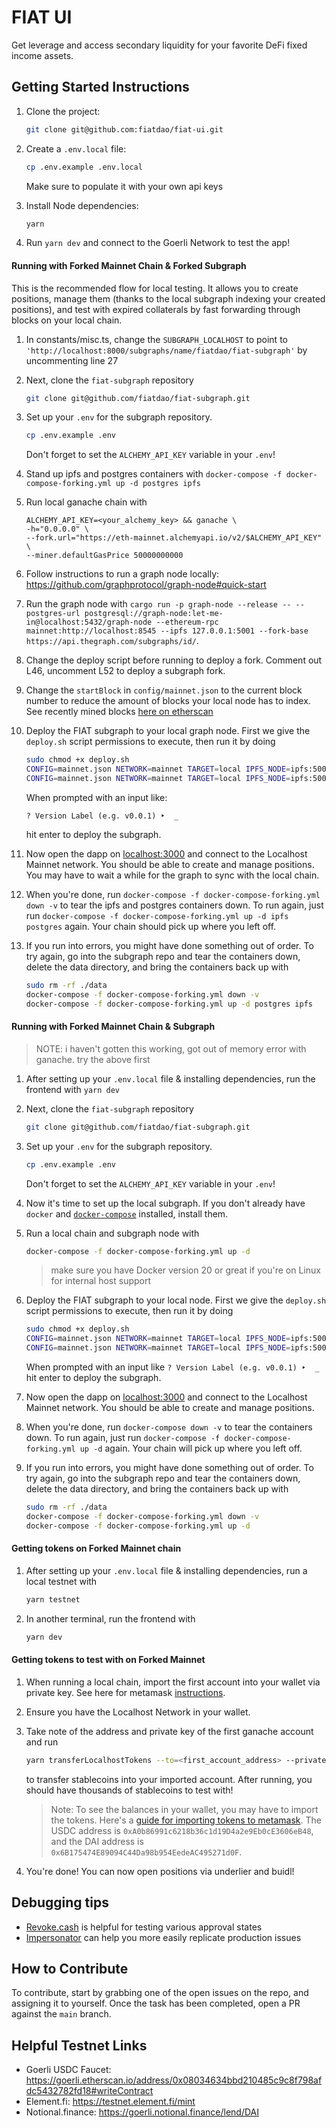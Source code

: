 # FIAT UI
Get leverage and access secondary liquidity for your favorite DeFi fixed income assets.

## Getting Started Instructions
1. Clone the project:
    ```sh
    git clone git@github.com:fiatdao/fiat-ui.git
    ```
1. Create a `.env.local` file:
    ```sh
    cp .env.example .env.local
    ```
    Make sure to populate it with your own api keys

1. Install Node dependencies:
    ```sh
    yarn
    ```

1. Run `yarn dev` and connect to the Goerli Network to test the app!

#### Running with Forked Mainnet Chain & Forked Subgraph

This is the recommended flow for local testing. It allows you to create positions, manage them (thanks to the local subgraph indexing your created positions), and test with expired collaterals by fast forwarding through blocks on your local chain.

1. In constants/misc.ts, change the `SUBGRAPH_LOCALHOST` to point to `'http://localhost:8000/subgraphs/name/fiatdao/fiat-subgraph'` by uncommenting line 27

1. Next, clone the `fiat-subgraph` repository
    ```sh
    git clone git@github.com/fiatdao/fiat-subgraph.git
    ```

1. Set up your `.env` for the subgraph repository.
    ```sh
    cp .env.example .env
    ```
    Don't forget to set the `ALCHEMY_API_KEY` variable in your `.env`!

1. Stand up ipfs and postgres containers with `docker-compose -f docker-compose-forking.yml up -d postgres ipfs`

1. Run local ganache chain with
    ```
    ALCHEMY_API_KEY=<your_alchemy_key> && ganache \
    -h="0.0.0.0" \
    --fork.url="https://eth-mainnet.alchemyapi.io/v2/$ALCHEMY_API_KEY" \
    --miner.defaultGasPrice 50000000000
    ```
1. Follow instructions to run a graph node locally: https://github.com/graphprotocol/graph-node#quick-start

1. Run the graph node with `cargo run -p graph-node --release -- --postgres-url postgresql://graph-node:let-me-in@localhost:5432/graph-node --ethereum-rpc mainnet:http://localhost:8545 --ipfs 127.0.0.1:5001 --fork-base https://api.thegraph.com/subgraphs/id/`.

1. Change the deploy script before running to deploy a fork. Comment out L46, uncomment L52 to deploy a subgraph fork.

1. Change the `startBlock` in `config/mainnet.json` to the current block number to reduce the amount of blocks your local node has to index. See recently mined blocks [here on etherscan](https://etherscan.io/blocks)

1. Deploy the FIAT subgraph to your local graph node. First we give the `deploy.sh` script permissions to execute, then run it by doing
    ```sh
    sudo chmod +x deploy.sh
    CONFIG=mainnet.json NETWORK=mainnet TARGET=local IPFS_NODE=ipfs:5001 GRAPH_NODE=http://localhost:8030 yarn build
    CONFIG=mainnet.json NETWORK=mainnet TARGET=local IPFS_NODE=ipfs:5001 GRAPH_NODE=http://localhost:8030 yarn deploy
    ```
    When prompted with an input like:

    `? Version Label (e.g. v0.0.1) ‣  _ `

    hit enter to deploy the subgraph.

1. Now open the dapp on [localhost:3000](localhost:3000) and connect to the Localhost Mainnet network. You should be able to create and manage positions. You may have to wait a while for the graph to sync with the local chain.

1. When you're done, run `docker-compose -f docker-compose-forking.yml down -v` to tear the ipfs and postgres containers down. To run again, just run `docker-compose -f docker-compose-forking.yml up -d ipfs postgres` again. Your chain should pick up where you left off.

1. If you run into errors, you might have done something out of order. To try again, go into the subgraph repo and tear the containers down, delete the data directory, and bring the containers back up with
    ```sh
    sudo rm -rf ./data
    docker-compose -f docker-compose-forking.yml down -v
    docker-compose -f docker-compose-forking.yml up -d postgres ipfs
    ``` 

#### Running with Forked Mainnet Chain & Subgraph

> NOTE: i haven't gotten this working, got out of memory error with ganache. try the above first

1. After setting up your `.env.local` file & installing dependencies, run the frontend with `yarn dev`

1. Next, clone the `fiat-subgraph` repository
    ```sh
    git clone git@github.com/fiatdao/fiat-subgraph.git
    ```

1. Set up your `.env` for the subgraph repository.
    ```sh
    cp .env.example .env
    ```
    Don't forget to set the `ALCHEMY_API_KEY` variable in your `.env`!

1. Now it's time to set up the local subgraph. If you don't already have `docker` and [`docker-compose`](https://github.com/docker/compose) installed, install them.

1. Run a local chain and subgraph node with
    ```sh
    docker-compose -f docker-compose-forking.yml up -d
    ```
    > make sure you have Docker version 20 or great if you're on Linux for internal host support

1. Deploy the FIAT subgraph to your local node. First we give the `deploy.sh` script permissions to execute, then run it by doing
    ```sh
    sudo chmod +x deploy.sh
    CONFIG=mainnet.json NETWORK=mainnet TARGET=local IPFS_NODE=ipfs:5001 GRAPH_NODE=http://localhost:8030 yarn build
    CONFIG=mainnet.json NETWORK=mainnet TARGET=local IPFS_NODE=ipfs:5001 GRAPH_NODE=http://localhost:8030 yarn build
    ```
    When prompted with an input like
    `? Version Label (e.g. v0.0.1) ‣  _ `
    hit enter to deploy the subgraph.

1. Now open the dapp on [localhost:3000](localhost:3000) and connect to the Localhost Mainnet network. You should be able to create and manage positions.

1. When you're done, run `docker-compose down -v` to tear the containers down. To run again, just run `docker-compose -f docker-compose-forking.yml up -d` again. Your chain will pick up where you left off.

1. If you run into errors, you might have done something out of order. To try again, go into the subgraph repo and tear the containers down, delete the data directory, and bring the containers back up with
    ```sh
    sudo rm -rf ./data
    docker-compose -f docker-compose-forking.yml down -v
    docker-compose -f docker-compose-forking.yml up -d 
    ```

#### Getting tokens on Forked Mainnet chain
1. After setting up your `.env.local` file & installing dependencies, run a local testnet with
    ```sh 
    yarn testnet
    ```

1. In another terminal, run the frontend with
    ```sh
    yarn dev
    ```

#### Getting tokens to test with on Forked Mainnet

1. When running a local chain, import the first account into your wallet via private key. See here for metamask [instructions](https://metamask.zendesk.com/hc/en-us/articles/360015489331-How-to-import-an-account#h_01G01W07NV7Q94M7P1EBD5BYM4).

1. Ensure you have the Localhost Network in your wallet.

1. Take note of the address and private key of the first ganache account and run
    ```sh
    yarn transferLocalhostTokens --to=<first_account_address> --private-key=<first_account_private_key>
    ```
    to transfer stablecoins into your imported account. After running, you should have thousands of stablecoins to test with!
    > Note: To see the balances in your wallet, you may have to import the tokens. Here's a [guide for importing tokens to metamask](https://metamask.zendesk.com/hc/en-us/articles/360015489031-How-to-add-unlisted-tokens-custom-tokens-in-MetaMask). The USDC address is `0xA0b86991c6218b36c1d19D4a2e9Eb0cE3606eB48`, and the DAI address is `0x6B175474E89094C44Da98b954EedeAC495271d0F`.


1. You're done! You can now open positions via underlier and buidl!

## Debugging tips
* [Revoke.cash](https://revoke.cash) is helpful for testing various approval states
* [Impersonator](https://www.impersonator.xyz) can help you more easily replicate production issues

## How to Contribute
To contribute, start by grabbing one of the open issues on the repo, and assigning it to yourself. Once the task has been completed, open a PR against the `main` branch.

## Helpful Testnet Links
- Goerli USDC Faucet: https://goerli.etherscan.io/address/0x08034634bbd210485c9c8f798afdc5432782fd18#writeContract
- Element.fi: https://testnet.element.fi/mint
- Notional.finance: https://goerli.notional.finance/lend/DAI


